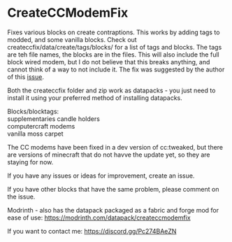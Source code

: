 # CreateCCModemFix
Fixes various blocks on create contraptions.
This works by adding tags to modded, and some vanilla blocks. Check out createccfix/data/create/tags/blocks/ for a list of tags and blocks. The tags are teh file names, the blocks are in the files.
This will also include the full block wired modem, but I do not believe that this breaks anything, and cannot think of a way to not include it. The fix was suggested by the author of this [issue](https://github.com/tweaked-programs/cccbridge/issues/82).

Both the createccfix folder and zip work as datapacks - you just need to install it using your preferred method of installing datapacks.

Blocks/blocktags:\
supplementaries candle holders\
computercraft modems\
vanilla moss carpet

The CC modems have been fixed in a dev version of cc:tweaked, but there are versions of minecraft that do not havve the update yet, so they are staying for now.

If you have any issues or ideas for improvement, create an issue.

If you have other blocks that have the same problem, please comment on the issue.

Modrinth - also has the datapack packaged as a fabric and forge mod for ease of use:
https://modrinth.com/datapack/createccmodemfix

If you want to contact me:
https://discord.gg/Pc274BAeZN

